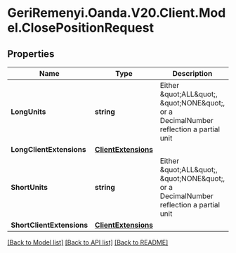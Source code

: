 # GeriRemenyi.Oanda.V20.Client.Model.ClosePositionRequest
## Properties

Name | Type | Description | Notes
------------ | ------------- | ------------- | -------------
**LongUnits** | **string** | Either \&quot;ALL\&quot;, \&quot;NONE\&quot;, or a DecimalNumber reflection a partial unit | [optional] 
**LongClientExtensions** | [**ClientExtensions**](ClientExtensions.md) |  | [optional] 
**ShortUnits** | **string** | Either \&quot;ALL\&quot;, \&quot;NONE\&quot;, or a DecimalNumber reflection a partial unit | [optional] 
**ShortClientExtensions** | [**ClientExtensions**](ClientExtensions.md) |  | [optional] 

[[Back to Model list]](../README.md#documentation-for-models) [[Back to API list]](../README.md#documentation-for-api-endpoints) [[Back to README]](../README.md)

